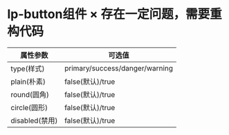 # lp-button组件 ×   存在一定问题，需要重构代码

属性参数     | 可选值
-------- | ----- 
type(样式)  | primary/success/danger/warning
plain(朴素) | false(默认)/true
round(圆角)  | false(默认)/true
circle(圆形) | false(默认)/true 
disabled(禁用)  | false(默认)/true